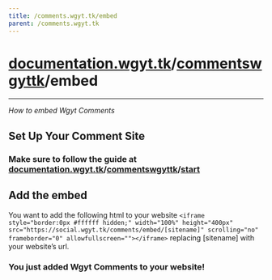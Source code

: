 ```yaml
---
title: /comments.wgyt.tk/embed
parent: /comments.wgyt.tk
---
```

# [documentation.wgyt.tk](https://documentation.wgyt.tk)/[commentswgyttk](https://documentation.wgyt.tk/commentswgyttk)/embed
_________________
_How to embed Wgyt Comments_
## Set Up Your Comment Site
### Make sure to follow the guide at [documentation.wgyt.tk](https://documentation.wgyt.tk)/[commentswgyttk](https://documentation.wgyt.tk/commentswgyttk)/[start](https://documentation.wgyt.tk/commentswgyttk/start)
## Add the embed
You want to add the following html to your website `<iframe style="border:0px #ffffff hidden;" width="100%" height="400px" src="https://social.wgyt.tk/comments/embed/[sitename]" scrolling="no" frameborder="0" allowfullscreen=""></iframe>` replacing [sitename] with your website’s url.
### You just added Wgyt Comments to your website!
